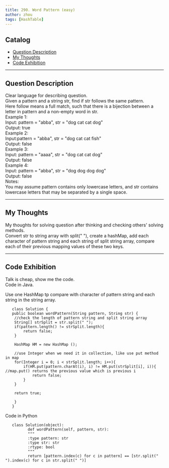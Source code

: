 ```yaml
---
title: 290. Word Pattern (easy)                
author: zhou      
tags: [HashTable]         
---
```


       

## Catalog  
+ [Question Description](#partI)
+ [My Thoughts](#partII)
+ [Code Exhibition](#partIII)

----------------------------------

## Question Description
Clear language for describing question.    
Given a pattern and a string str, find if str follows the same pattern.    
Here follow means a full match, such that there is a bijection between a letter in pattern and a non-empty word in str.    
Example 1:   
Input: pattern = "abba", str = "dog cat cat dog"   
Output: true   
Example 2:   
Input:pattern = "abba", str = "dog cat cat fish"   
Output: false   
Example 3:   
Input: pattern = "aaaa", str = "dog cat cat dog"   
Output: false   
Example 4:   
Input: pattern = "abba", str = "dog dog dog dog"   
Output: false   
Notes:    
You may assume pattern contains only lowercase letters, and str contains lowercase letters that may be separated by a single space.   


----------------------------------

## My Thoughts
My thoughts for solving question after thinking and checking others' solving methods.        
Convert str to string array with split(" "), create a hashMap, add each character of pattern string and each string of split string array, compare each of their previous mapping values of these two keys.     


----------------------------------

## Code Exhibition
Talk is cheap, show me the code.    
Code in Java.     

Use one HashMap tp compare with character of pattern string and each string in the string array.   

       class Solution {
       public boolean wordPattern(String pattern, String str) {
        //check the length of pattern string and split string array
        String[] strSplit = str.split(" ");
        if(pattern.length() != strSplit.length){
            return false;
        }
        
        HashMap HM = new HashMap ();
        
        //use Integer when we need it in collection, like use put method in map   
        for(Integer i = 0; i < strSplit.length; i++){
            if(HM.put(pattern.charAt(i), i) != HM.put(strSplit[i], i)){  //map.put() returns the previous value which is previous i
                return false;
            }
        }
               
        return true;
        
        }
       }


Code in Python    

       class Solution(object):
              def wordPattern(self, pattern, str):
              """
              :type pattern: str
              :type str: str
              :rtype: bool
              """
              return [pattern.index(c) for c in pattern] == [str.split(" ").index(c) for c in str.split(" ")]
        

